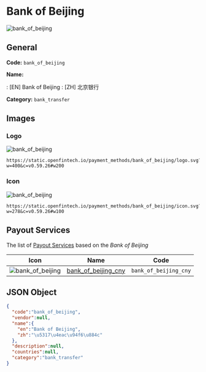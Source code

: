 
# Bank of Beijing 
![bank_of_beijing](https://static.openfintech.io/payment_methods/bank_of_beijing/logo.svg?w=400&c=v0.59.26#w200)  

## General 
**Code:** `bank_of_beijing` 
 
**Name:** 
 
:	[EN] Bank of Beijing 
:	[ZH] 北京银行 
 
**Category:** `bank_transfer` 
 

## Images 

### Logo 
![bank_of_beijing](https://static.openfintech.io/payment_methods/bank_of_beijing/logo.svg?w=400&c=v0.59.26#w200)  

```
https://static.openfintech.io/payment_methods/bank_of_beijing/logo.svg?w=400&c=v0.59.26#w200
```  

### Icon 
![bank_of_beijing](https://static.openfintech.io/payment_methods/bank_of_beijing/icon.svg?w=278&c=v0.59.26#w100)  

```
https://static.openfintech.io/payment_methods/bank_of_beijing/icon.svg?w=278&c=v0.59.26#w100
```  

## Payout Services 
 
The list of [Payout Services](/payout-services/) based on the _Bank of Beijing_ 

|Icon|Name|Code| 
|:---:|:---:|:---:| 
|![bank_of_beijing](https://static.openfintech.io/payout_methods/bank_of_beijing/icon.svg?w=278&c=v0.59.26#w40) |[bank_of_beijing_cny](/payout-services/bank_of_beijing_cny/)|`bank_of_beijing_cny`| 
 

## JSON Object 

```json
{
  "code":"bank_of_beijing",
  "vendor":null,
  "name":{
    "en":"Bank of Beijing",
    "zh":"\u5317\u4eac\u94f6\u884c"
  },
  "description":null,
  "countries":null,
  "category":"bank_transfer"
}
```  

